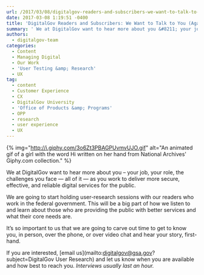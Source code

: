 ```yaml
---
url: /2017/03/08/digitalgov-readers-and-subscribers-we-want-to-talk-to-you-again/
date: 2017-03-08 1:19:51 -0400
title: 'DigitalGov Readers and Subscribers: We Want to Talk to You (Again)'
summary: ' We at DigitalGov want to hear more about you &#8211; your job, your role, the challenges you face &mdash; all of it &mdash; as you work to deliver more secure, effective, and reliable digital'
authors:
  - digitalgov-team
categories:
  - Content
  - Managing Digital
  - Our Work
  - 'User Testing &amp; Research'
  - UX
tag:
  - content
  - Customer Experience
  - CX
  - DigitalGov University
  - 'Office of Products &amp; Programs'
  - OPP
  - research
  - user experience
  - UX
---
```


{% img="http://i.giphy.com/3o6Zt3PBAGPUvmvUJO.gif" alt="An animated gif of a girl with the word Hi written on her hand from National Archives' Giphy.com collection." %}

We at DigitalGov want to hear more about you &#8211; your job, your role, the challenges you face — all of it — as you work to deliver more secure, effective, and reliable digital services for the public.

We are going to start holding user-research sessions with our readers who work in the federal government. This will be a big part of how we listen to and learn about those who are providing the public with better services and what their core needs are.

It’s so important to us that we are going to carve out time to get to know you, in person, over the phone, or over video chat and hear your story, first-hand.

If you are interested, [email us](mailto:digitalgov@gsa.gov?subject=DigitalGov User Research) and let us know when you are available and how best to reach you. _Interviews usually last an hour._